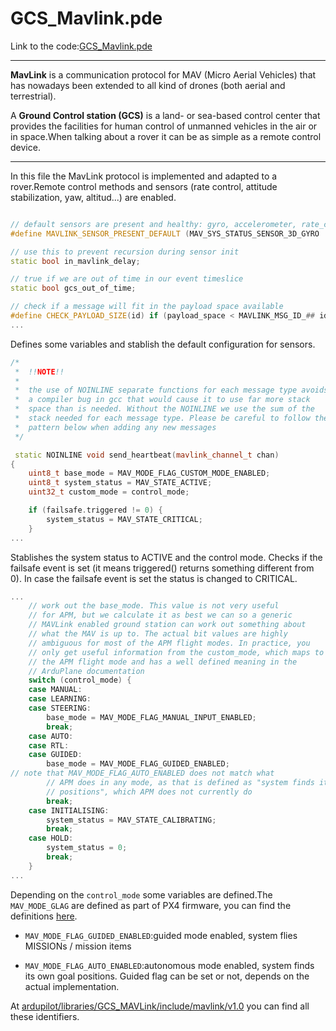 # GCS_Mavlink.pde

Link to the code:[GCS_Mavlink.pde](https://github.com/BeaglePilot/ardupilot/blob/master/APMrover2/GCS_Mavlink.pde)

---

**MavLink** is a communication protocol for MAV (Micro Aerial Vehicles) that has nowadays been extended to all kind of drones (both aerial and terrestrial).

A **Ground Control station (GCS)** is a land- or sea-based control center that provides the facilities for human control of unmanned vehicles in the air or in space.When talking about a rover it can be as simple as a remote control device.

---

In this file the MavLink protocol is implemented and adapted to a rover.Remote control methods and sensors (rate control, attitude stabilization, yaw, altitud...) are enabled.

```cpp

// default sensors are present and healthy: gyro, accelerometer, rate_control, attitude_stabilization, yaw_position, altitude control, x/y position control, motor_control
#define MAVLINK_SENSOR_PRESENT_DEFAULT (MAV_SYS_STATUS_SENSOR_3D_GYRO | MAV_SYS_STATUS_SENSOR_3D_ACCEL | MAV_SYS_STATUS_SENSOR_ANGULAR_RATE_CONTROL | MAV_SYS_STATUS_SENSOR_ATTITUDE_STABILIZATION | MAV_SYS_STATUS_SENSOR_YAW_POSITION | MAV_SYS_STATUS_SENSOR_XY_POSITION_CONTROL | MAV_SYS_STATUS_SENSOR_MOTOR_OUTPUTS | MAV_SYS_STATUS_AHRS)

// use this to prevent recursion during sensor init
static bool in_mavlink_delay;

// true if we are out of time in our event timeslice
static bool	gcs_out_of_time;

// check if a message will fit in the payload space available
#define CHECK_PAYLOAD_SIZE(id) if (payload_space < MAVLINK_MSG_ID_## id ##_LEN) return false
...
```
Defines some variables and stablish the default configuration for sensors.

```cpp
/*
 *  !!NOTE!!
 *
 *  the use of NOINLINE separate functions for each message type avoids
 *  a compiler bug in gcc that would cause it to use far more stack
 *  space than is needed. Without the NOINLINE we use the sum of the
 *  stack needed for each message type. Please be careful to follow the
 *  pattern below when adding any new messages
 */

 static NOINLINE void send_heartbeat(mavlink_channel_t chan)
{
    uint8_t base_mode = MAV_MODE_FLAG_CUSTOM_MODE_ENABLED;
    uint8_t system_status = MAV_STATE_ACTIVE;
    uint32_t custom_mode = control_mode;

    if (failsafe.triggered != 0) {
        system_status = MAV_STATE_CRITICAL;
    }
...
```
Stablishes the system status to ACTIVE and the control mode. Checks if the failsafe event is set (it means triggered() returns something different from 0). In case the failsafe event is set the status is changed to CRITICAL.

```cpp
...
    // work out the base_mode. This value is not very useful
    // for APM, but we calculate it as best we can so a generic
    // MAVLink enabled ground station can work out something about
    // what the MAV is up to. The actual bit values are highly
    // ambiguous for most of the APM flight modes. In practice, you
    // only get useful information from the custom_mode, which maps to
    // the APM flight mode and has a well defined meaning in the
    // ArduPlane documentation
    switch (control_mode) {
    case MANUAL:
    case LEARNING:
    case STEERING:
        base_mode = MAV_MODE_FLAG_MANUAL_INPUT_ENABLED;
        break;
    case AUTO:
    case RTL:
    case GUIDED:
        base_mode = MAV_MODE_FLAG_GUIDED_ENABLED;
// note that MAV_MODE_FLAG_AUTO_ENABLED does not match what
        // APM does in any mode, as that is defined as "system finds its own goal
        // positions", which APM does not currently do
        break;
    case INITIALISING:
        system_status = MAV_STATE_CALIBRATING;
        break;
    case HOLD:
        system_status = 0;
        break;
    }
...
```
Depending on the `control_mode` some variables are defined.The `MAV_MODE_GLAG` are defined as part of PX4 firmware, you can find the definitions [here](https://github.com/PX4/Firmware/blob/master/src/modules/commander/commander.cpp#L137).

- `MAV_MODE_FLAG_GUIDED_ENABLED`:guided mode enabled, system flies MISSIONs / mission items


- `MAV_MODE_FLAG_AUTO_ENABLED`:autonomous mode enabled, system finds its own goal positions. Guided flag can be set or not, depends on the actual implementation.

At [ardupilot/libraries/GCS_MAVLink/include/mavlink/v1.0](https://github.com/diydrones/ardupilot/tree/master/libraries/GCS_MAVLink/include/mavlink/v1.0) you can find all these identifiers.
